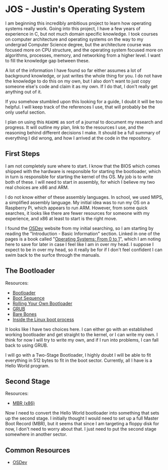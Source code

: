 # JOS - Justin's Operating System

I am beginning this incredibly ambitious project to learn how operating systems really work. Going
into this project, I have a few years of experience in C, but not much domain specific knowledge.
I took courses on computer architecture and operating systems on the way to my undergrad Computer
Science degree, but the architecture course was focused more on CPU structure, and the operating
system focused more on algorithms, processes, memory, and networking from a higher level. I want
to fill the knowledge gap between these.

A lot of the information I have found so far either assumes a lot of background knowledge, or just
writes the whole thing for you. I do not have the knowledge to do this on my own, but I also don't
want to just copy someone else's code and claim it as my own. If I do that, I don't really get
anything out of it.

If you somehow stumbled upon this looking for a guide, I doubt it will be too helpful. I will keep
track of the references I use, that will probably be the only useful section.

I plan on using this `README` as sort of a journal to document my research and progress. It will
outline my plan, link to the resources I use, and the reasoning behind different decisions I make.
It should be a full summary of everything I did wrong, and how I arrived at the code in the
repository.

## First Steps

I am not completely sure where to start. I know that the BIOS which comes shipped with the hardware
is responsible for starting the bootloader, which in turn is responsible for starting the kernel of
ths OS. My job is to write both of these. I will need to start in assembly, for which I believe my
two real choices are x86 and ARM.

I do not know either of these assembly languages. In school, we used MIPS, a simplified assembly
language. My initial idea was to run my OS on a Raspberry Pi, which appears to run ARM. However,
from some quick searches, it looks like there are fewer resources for someone with my experience,
and x86 at least to start is the right move.

I found the [OSDev](https://wiki.osdev.org) website from my initial searching, so I am starting by
reading the "Introduction - Basic Information" section. Linked in one of the pages is a book called
"[Operating Systems: From 0 to 1](https://github/com/tuhdo/os01/tree/master)", which I am noting
here to save for later in case I feel like I am in over my head. I suppose I expect to be in over
my head, so it really be for if I don't feel confident I can swim back to the surfce through the
manuals.

## The Bootloader

Resources:
- [Bootloader](https://wiki.osdev.org/Bootloader)
- [Boot Sequence](https://wiki.osdev.org/Boot_Sequence)
- [Rolling Your Own Bootloader](https://wiki.osdev.org/Rolling_Your_Own_Bootloader)
- [GRUB](https://wiki.osdev/GRUB)
- [Bare Bones](https://wiki.osdev.org/Bare_Bones)
- [Inside the Linux boot process](https://web.archive.org/web/20190402174801/https://developer.ibm.com/articles/l-linuxboot/)

It looks like I have two choices here. I can either go with an established working bootloader and
get straight to the kernel, or I can write my own. I think for now I will try to write my own, and
if I run into problems, I can fall back to using GRUB.

I will go with a Two-Stage Bootloader, I highly doubt I will be able to fit everything in 512 bytes
to fit in the boot sector. Currently, all I have is a Hello World program.

## Second Stage

Resources:
- [MBR (x86)](https://wiki.osdev.org/MBR_(x86))

Now I need to convert the Hello World bootloader into something that sets up the second stage. I
initially thought I would need to set up a full Master Boot Record (MBR), but it seems that since
I am targeting a floppy disk for now, I don't need to worry about that. I just need to put the
second stage somewhere in another sector.

## Common Resources

- [OSDev](https://wiki.osdev.org)
